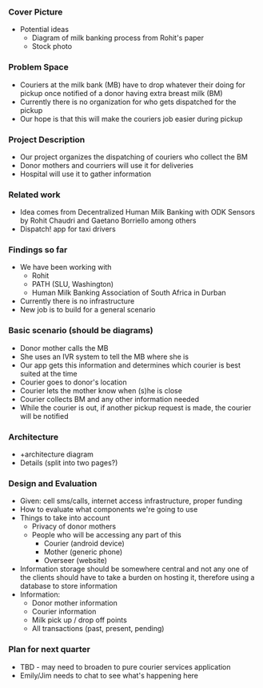### Cover Picture
* Potential ideas
  * Diagram of milk banking process from Rohit's paper
  * Stock photo

### Problem Space
* Couriers at the milk bank (MB) have to drop whatever their doing for pickup once notified of a donor having extra breast milk (BM)
* Currently there is no organization for who gets dispatched for the pickup
* Our hope is that this will make the couriers job easier during pickup

### Project Description
* Our project organizes the dispatching of couriers who collect the BM
* Donor mothers and courriers will use it for deliveries
* Hospital will use it to gather information

### Related work
* Idea comes from Decentralized Human Milk Banking with ODK Sensors by Rohit Chaudri and Gaetano Borriello among others
* Dispatch! app for taxi drivers

### Findings so far
* We have been working with
  * Rohit
  * PATH (SLU, Washington)
  * Human Milk Banking Association of South Africa in Durban
* Currently there is no infrastructure
* New job is to build for a general scenario

### Basic scenario (should be diagrams)
* Donor mother calls the MB
* She uses an IVR system to tell the MB where she is
* Our app gets this information and determines which courier is best suited at the time
* Courier goes to donor's location
* Courier lets the mother know when (s)he is close
* Courier collects BM and any other information needed
* While the courier is out, if another pickup request is made, the courier will be notified

### Architecture
* +architecture diagram
* Details (split into two pages?)

### Design and Evaluation
* Given: cell sms/calls, internet access infrastructure, proper funding
* How to evaluate what components we're going to use
* Things to take into account
  * Privacy of donor mothers
  * People who will be accessing any part of this
      * Courier (android device)
      * Mother (generic phone)
      * Overseer (website)
* Information storage should be somewhere central and not any one of the clients should
  have to take a burden on hosting it, therefore using a database to store information
* Information:
  * Donor mother information
  * Courier information
  * Milk pick up / drop off points
  * All transactions (past, present, pending) 

### Plan for next quarter
* TBD - may need to broaden to pure courier services application
* Emily/Jim needs to chat to see what's happening here
